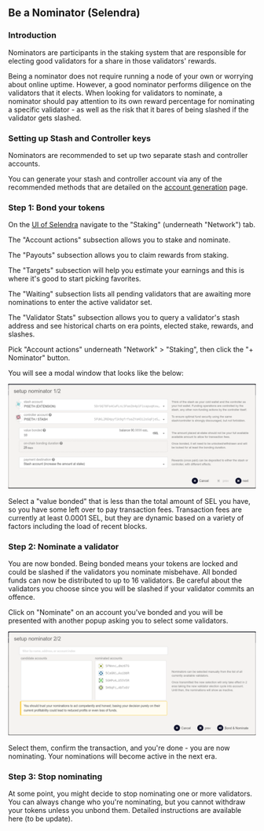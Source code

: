 ## Be a Nominator (Selendra)
### Introduction
Nominators are participants in the staking system that are responsible for electing good validators for a share in those validators' rewards.

Being a nominator does not require running a node of your own or worrying about online uptime. However, a good nominator performs diligence on the validators that it elects. When looking for validators to nominate, a nominator should pay attention to its own reward percentage for nominating a specific validator - as well as the risk that it bares of being slashed if the validator gets slashed.

### Setting up Stash and Controller keys
Nominators are recommended to set up two separate stash and controller accounts.

You can generate your stash and controller account via any of the recommended methods that are detailed on the [account generation](https://docs.selendra.org/basic/create-account) page.

### Step 1: Bond your tokens
On the [UI of Selendra](https://testnet.selendra.org) navigate to the "Staking" (underneath "Network") tab.

The "Account actions" subsection allows you to stake and nominate.

The "Payouts" subsection allows you to claim rewards from staking.

The "Targets" subsection will help you estimate your earnings and this is where it's good to start picking favorites.

The "Waiting" subsection lists all pending validators that are awaiting more nominations to enter the active validator set.

The "Validator Stats" subsection allows you to query a validator's stash address and see historical charts on era points, elected stake, rewards, and slashes.

Pick "Account actions" underneath "Network" > "Staking", then click the "+ Nominator" button.

You will see a modal window that looks like the below:

![Nominator](../assets/nominator.png "Nominator")

Select a "value bonded" that is less than the total amount of SEL you have, so you have some left over to pay transaction fees. Transaction fees are currently at least 0.0001 SEL, but they are dynamic based on a variety of factors including the load of recent blocks.

### Step 2: Nominate a validator

You are now bonded. Being bonded means your tokens are locked and could be slashed if the validators you nominate misbehave. All bonded funds can now be distributed to up to 16 validators. Be careful about the validators you choose since you will be slashed if your validator commits an offence.

Click on "Nominate" on an account you've bonded and you will be presented with another popup asking you to select some validators.

![Choose Nominator](../assets/nominator2.png "Choose Nominator")

Select them, confirm the transaction, and you're done - you are now nominating. Your nominations will become active in the next era.

### Step 3: Stop nominating

At some point, you might decide to stop nominating one or more validators. You can always change who you're nominating, but you cannot withdraw your tokens unless you unbond them. Detailed instructions are available here (to be update).